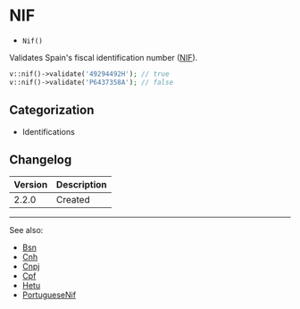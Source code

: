 # NIF

- `Nif()`

Validates Spain's fiscal identification number ([NIF](https://es.wikipedia.org/wiki/N%C3%BAmero_de_identificaci%C3%B3n_fiscal)).

```php
v::nif()->validate('49294492H'); // true
v::nif()->validate('P6437358A'); // false
```

## Categorization

- Identifications

## Changelog

Version | Description
--------|-------------
  2.2.0 | Created

***
See also:

- [Bsn](Bsn.md)
- [Cnh](Cnh.md)
- [Cnpj](Cnpj.md)
- [Cpf](Cpf.md)
- [Hetu](Hetu.md)
- [PortugueseNif](PortugueseNif.md)
